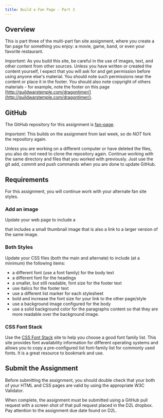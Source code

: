 ```yaml
---
title: Build a Fan Page - Part 3
---
```


## Overview
This is part three of the multi-part fan site assignment, where you create a fan page for something you enjoy: a movie, game, band, or even your favorite restaurant.  

*Important*: As you build this site, be careful in the use of images, text, and other content from other sources. Unless you have written or created the content yourself, I expect that you will ask for and get permission before using anyone else's material. You should note such permissions near the content or place it in the footer. You should also note copyright of others materials - for example, note the footer on this page [http://guildwarstemple.com/dragontimer/](http://guildwarstemple.com/dragontimer/).

## GitHub
The GitHub repository for this assignment is [fan-page](https://github.com/htc-ccis1301/fan-page).

*Important*: This builds on the assignment from last week, so do *NOT* fork the repository again.

Unless you are working on a different computer or have deleted the files, you also do not need to clone the repository again. Continue working with the same directory and files that you worked with previously. Just use the git add, commit and push commands when you are done to update GitHub.

## Requirements
For this assignment, you will continue work with your alternate fan site styles.  

### Add an image
Update your web page to include a <div> that includes a small thumbnail image that is also a link to a larger version of the same image.

### Both Styles
Update your CSS files (both the main and alternate) to include (at a minimum) the following items:

- a different font (use a font family) for the body text 
- a different font for the headings
- a smaller, but still readable, font size for the footer text
- use italics for the footer text
- use a different list marker for each stylesheet
- bold and increase the font size for your link to the other page/style
- use a background image configured for the body
- use a solid background color for the paragraphs content so that they are more readable over the background image.

### CSS Font Stack
Use the [CSS Font Stack](http://www.cssfontstack.com/) site to help you choose a good font family list. This site provides font availability information for different operating systems and allows you to copy a pre-configured list font-family list for commonly used fonts. It is a great resource to bookmark and use.


## Submit the Assignment
Before submitting the assignment, you should double check that your both of your HTML and CSS pages are valid by using the appropriate W3C Validator.  

When complete, the assignment must be submitted using a GitHub pull request with a screen shot of that pull request placed in the D2L dropbox.  Pay attention to the assignment due date found on D2L.
